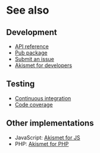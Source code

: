 # See also

## Development
- [API reference](https://pub.dev/documentation/akismet)
- [Pub package](https://pub.dev/packages/akismet)
- [Submit an issue](https://github.com/cedx/akismet.dart/issues)
- [Akismet for developers](https://akismet.com/development)

## Testing
- [Continuous integration](https://github.com/cedx/akismet.dart/actions)
- [Code coverage](https://coveralls.io/github/cedx/akismet.dart)

## Other implementations
- JavaScript: [Akismet for JS](https://docs.belin.io/akismet.js)
- PHP: [Akismet for PHP](https://docs.belin.io/akismet.php)
